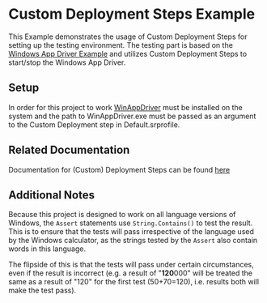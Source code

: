 # Custom Deployment Steps Example

This Example demonstrates the usage of Custom Deployment Steps for setting up the testing environment.
The testing part is based on the [Windows App Driver Example](https://github.com/techtalk/SpecFlow.Plus.Examples/tree/master/WindowsAppDriver)
and utilizes Custom Deployment Steps to start/stop the Windows App Driver.

## Setup

In order for this project to work [WinAppDriver](https://github.com/Microsoft/WinAppDriver/releases) must be installed on the system and
the path to WinAppDriver.exe must be passed as an argument to the Custom Deployment step in Default.srprofile.

## Related Documentation

Documentation for (Custom) Deployment Steps can be found [here](http://specflow.org/plus/documentation/SpecFlowPlus-Runner-Profiles/#DeploymentTransformation)

## Additional Notes
Because this project is designed to work on all language versions of Windows, the `Assert` statements use `String.Contains()` to test the result. This is to ensure that the tests will pass irrespective of the language used by the Windows calculator, as the strings tested by the `Assert` also contain words in this language.

The flipside of this is that the tests will pass under certain circumstances, even if the result is incorrect (e.g. a result of "**120**000" will be treated the same as a result of "120" for the first test (50+70=120), i.e. results both will make the test pass).
